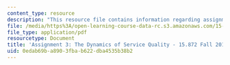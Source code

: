 ```yaml
---
content_type: resource
description: "This resource file contains information regarding assignment 3.\r\n"
file: /media/https%3A/open-learning-course-data-rc.s3.amazonaws.com/15-872-system-dynamics-ii-fall-2013/0edab69ba8903fbab622dba4535b38b2_MIT15_872F13_ass3.pdf
file_type: application/pdf
resourcetype: Document
title: 'Assignment 3: The Dynamics of Service Quality - 15.872 Fall 2013'
uid: 0edab69b-a890-3fba-b622-dba4535b38b2
---
```

